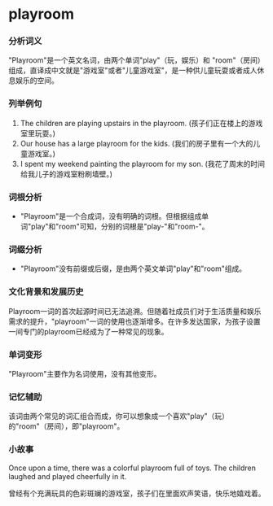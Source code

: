 # playroom

### 分析词义

  

"Playroom"是一个英文名词，由两个单词"play"（玩，娱乐）和 "room"（房间）组成，直译成中文就是"游戏室"或者"儿童游戏室"，是一种供儿童玩耍或者成人休息娱乐的空间。

  

### 列举例句

  

1.  The children are playing upstairs in the playroom. (孩子们正在楼上的游戏室里玩耍。)
2.  Our house has a large playroom for the kids. (我们的房子里有一个大的儿童游戏室。)
3.  I spent my weekend painting the playroom for my son. (我花了周末的时间给我儿子的游戏室粉刷墙壁。)

  

### 词根分析

  

*   "Playroom"是一个合成词，没有明确的词根。但根据组成单词"play"和"room"可知，分别的词根是"play-"和"room-"。

  

### 词缀分析

  

*   "Playroom"没有前缀或后缀，是由两个英文单词"play"和"room"组成。

  

### 文化背景和发展历史

  

Playroom一词的首次起源时间已无法追溯。但随着社成员们对于生活质量和娱乐需求的提升，"playroom"一词的使用也逐渐增多。在许多发达国家，为孩子设置一间专门的playroom已经成为了一种常见的现象。

  

### 单词变形

  

"Playroom"主要作为名词使用，没有其他变形。

  

### 记忆辅助

  

该词由两个常见的词汇组合而成，你可以想象成一个喜欢"play"（玩）的"room"（房间），即"playroom"。

  

### 小故事

  

Once upon a time, there was a colorful playroom full of toys. The children laughed and played cheerfully in it.

  

曾经有个充满玩具的色彩斑斓的游戏室，孩子们在里面欢声笑语，快乐地嬉戏着。
